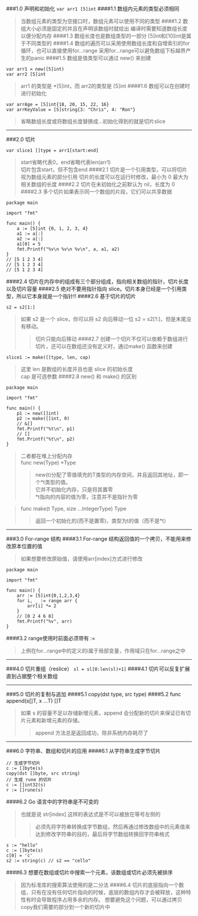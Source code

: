###1.0 声明和初始化
```var arr1 [5]int```
####1.1 数组内元素的类型必须相同
>当数组元素的类型为空接口时，数组元素可以使用不同的类型
####1.2 数组大小必须是固定的并且在声明该数组时就给出
>编译时需要知道数组长度以便分配内存
####1.3 数组长度也是数组类型的一部分
>[5]int和[10]int是属于不同类型的
####1.4 数组的遍历可以采用使用数组长度和自增索引的for循环，也可以直接使用for...range
>采用for...range可以避免数组下标越界产生的panic
####1.5 数组是值类型可以通过 new() 来创建
```golang
var arr1 = new([5]int)
var arr2 [5]int
```
>arr1 的类型是 *[5]int，而 arr2的类型是 [5]int
####1.6 数组可以在创建时进行初始化
```
var arrAge = [5]int{18, 20, 15, 22, 16}
var arrKeyValue = [5]string{3: "Chris", 4: "Ron"}
```
>省略数组长度或将数组长度替换成...初始化得到的就是切片slice
***
###2.0 切片
```golang
var slice1 []type = arr1[start:end]
```
>start省略代表0，end省略代表len(arr1)  
>切片包含start，但不包含end
####2.1 切片是一个引用类型，可以将切片视为数组元素的部分引用
>切片的长度可以在运行时修改，最小为 0 最大为相关数组的长度
####2.2 切片在未初始化之前默认为 nil，长度为 0
####2.3 多个切片如果表示同一个数组的片段，它们可以共享数据
```golang
package main

import "fmt"

func main() {
    a := [5]int {0, 1, 2, 3, 4}
    a1 := a[:]
    a2 := a[:]
    a1[0] = 5
    fmt.Printf("%v\n %v\n %v\n", a, a1, a2)
}
// [5 1 2 3 4]
// [5 1 2 3 4]
// [5 1 2 3 4]
```
####2.4 切片在内存中的组成有三个部分组成，指向相关数组的指针，切片长度以及切片容量
####2.5 绝对不要用指针指向 slice。切片本身已经是一个引用类型，所以它本身就是一个指针!!
####2.6 基于切片的切片
```golang
s2 = s2[1:]
```
>如果 s2 是一个 slice，你可以将 s2 向后移动一位 s2 = s2[1:]，但是末尾没有移动。
>>切片只能向后移动
####2.7 创建一个切片不仅可以依赖于数组进行切片，还可以在数组还没有定义时，通过make() 函数来创建
```golang
slice1 := make([]type, len, cap)
```
>这里 len 是数组的长度并且也是 slice 的初始长度  
>cap 是可选参数
####2.8 new() 和 make() 的区别
```golang
package main

import "fmt"

func main() {
    p1 := new([]int)
    p2 := make([]int, 0)
    // &[]
    fmt.Printf("%t\n", p1)
    // []
    fmt.Printf("%t\n", p2)
}
```
>二者都在堆上分配内存  
>func new(Type) *Type  
>>new(t)分配了零值填充的T类型的内存空间，并且返回其地址，即一个*t类型的值。  
>>它并不初始化内存，只是将其置零  
>>*t指向的内容的值为零，注意并不是指针为零

>func make(t Type, size ...IntegerType) Type
>>返回一个初始化的(而不是置零)，类型为t的值（而不是*t）
***
###3.0 For-range 结构
####3.1 For-range 结构返回值的一个拷贝，不能用来修改原本位置的值
>如果想要修改原始值，请使用arr[index]方式进行修改
```golang
package main

import "fmt"

func main() {
    arr := [5]int{0,1,2,3,4}
    for i, _ := range arr {
        arr[i] *= 2
    }
    // [0 2 4 6 8]
    fmt.Printf("%v", arr)
}
```
####3.2 range使用时前面必须带有 := 
>上例在for...range中的定义的i属于局部变量，作用域只在for...range之中
***
###4.0 切片重组（reslice）
```sl = sl[0:len(sl)+1]```
####4.1 切片可以反复扩展直到占据整个相关数组
***
###5.0 切片的复制与追加
####5.1 copy(dst type, src type)
####5.2 func append(s[]T, x ...T) []T
>如果 s 的容量不足以存储新增元素，append 会分配新的切片来保证已有切片元素和新增元素的存储。
>>append 方法总是返回成功，除非系统内存耗尽了
***
###6.0 字符串、数组和切片的应用
####6.1 从字符串生成字节切片
```golang
// 生成字节切片
c := []byte(s)
copy(dst []byte, src string)
// 生成 rune 的切片
c := []int32(s)
r := []rune(s)
```
####6.2 Go 语言中的字符串是不可变的
>也就是说 str[index] 这样的表达式是不可以被放在等号左侧的  
>>必须先将字符串转换成字节数组，然后再通过修改数组中的元素值来达到修改字符串的目的，最后将字节数组转换回字符串格式
```golang
s := "hello"
c := []byte(s)
c[0] = 'c'
s2 := string(c) // s2 == "cello"
```
####6.3 想要在数组或切片中搜索一个元素，该数组或切片必须先被排序
>因为标准库的搜索算法使用的是二分法
####6.4 切片的底层指向一个数组，只有在没有任何切片指向的时候，底层的数组内存才会被释放，这种特性有时会导致程序占用多余的内存。
>想要避免这个问题，可以通过拷贝copy我们需要的部分到一个新的切片中